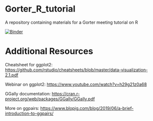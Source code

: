 # Gorter_R_tutorial
A repository containing materials for a Gorter meeting tutorial on R

[![Binder](https://mybinder.org/badge_logo.svg)](https://mybinder.org/v2/gh/DC-3T/Gorter_R_tutorial/HEAD)

# Additional Resources
Cheatsheet for ggplot2: https://github.com/rstudio/cheatsheets/blob/master/data-visualization-2.1.pdf

Webinar on ggplot2: https://www.youtube.com/watch?v=h29g21z0a68

GGally documentation: https://cran.r-project.org/web/packages/GGally/GGally.pdf

More on ggpairs: https://www.blopig.com/blog/2019/06/a-brief-introduction-to-ggpairs/
